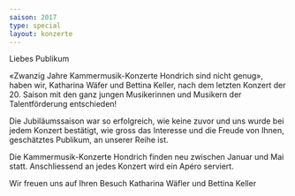 ```yaml
---
saison: 2017
type: special
layout: konzerte
---
```


Liebes Publikum

«Zwanzig Jahre Kammermusik-Konzerte Hondrich sind nicht genug», haben wir, Katharina Wäfer und
Bettina Keller, nach dem letzten Konzert der 20. Saison mit den ganz jungen Musikerinnen und
Musikern der Talentförderung entschieden!

Die Jubiläumssaison war so erfolgreich, wie keine zuvor und uns wurde bei jedem Konzert
bestätigt, wie gross das Interesse und die Freude von Ihnen, geschätztes Publikum, an unserer
Reihe ist.

Die Kammermusik-Konzerte Hondrich finden neu zwischen Januar und Mai statt. Anschliessend an
jedes Konzert wird ein Apéro serviert.

Wir freuen uns auf Ihren Besuch
Katharina Wäfler und Bettina Keller
